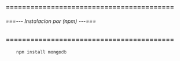 ### ========================================= ###
###### ===--- Instalacion por (npm) ---=== ######
### ========================================= ###

```bat
	npm install mongodb
```